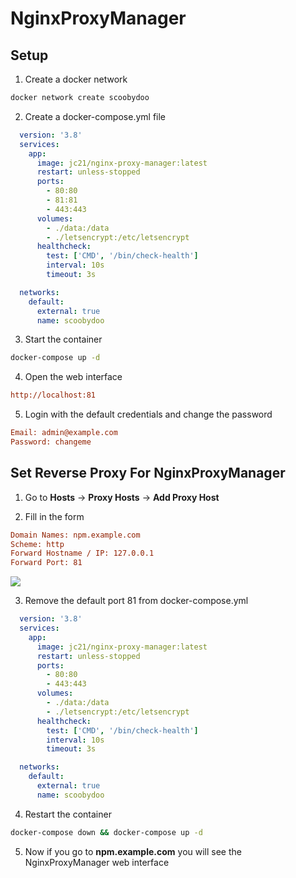 # NginxProxyManager

## Setup
1. Create a docker network
```bash
docker network create scoobydoo
```

2. Create a docker-compose.yml file
```yaml
  version: '3.8'
  services:
    app:
      image: jc21/nginx-proxy-manager:latest
      restart: unless-stopped
      ports:
        - 80:80
        - 81:81
        - 443:443
      volumes:
        - ./data:/data
        - ./letsencrypt:/etc/letsencrypt
      healthcheck:
        test: ['CMD', '/bin/check-health']
        interval: 10s
        timeout: 3s

  networks:
    default:
      external: true
      name: scoobydoo
```

3. Start the container
```bash
docker-compose up -d
```

4. Open the web interface
```ini
http://localhost:81
```

5. Login with the default credentials and change the password
```ini
Email: admin@example.com
Password: changeme
```

## Set Reverse Proxy For NginxProxyManager
1. Go to **Hosts** -> **Proxy Hosts** -> **Add Proxy Host**

2. Fill in the form
```ini
Domain Names: npm.example.com
Scheme: http
Forward Hostname / IP: 127.0.0.1
Forward Port: 81
```
![](https://i.imgur.com/3JI8hfz.png)

3. Remove the default port 81 from docker-compose.yml
```yaml
  version: '3.8'
  services:
    app:
      image: jc21/nginx-proxy-manager:latest
      restart: unless-stopped
      ports:
        - 80:80
        - 443:443
      volumes:
        - ./data:/data
        - ./letsencrypt:/etc/letsencrypt
      healthcheck:
        test: ['CMD', '/bin/check-health']
        interval: 10s
        timeout: 3s

  networks:
    default:
      external: true
      name: scoobydoo
```

4. Restart the container
```bash
docker-compose down && docker-compose up -d
```

5. Now if you go to **npm.example.com** you will see the NginxProxyManager web interface
